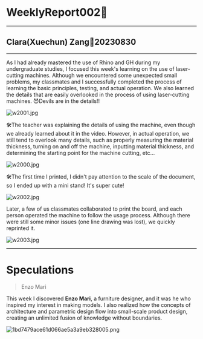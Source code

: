 # WeeklyReport002🥽

---

## Clara(Xuechun) Zang💭20230830

---

As I had already mastered the use of Rhino and GH during my undergraduate studies, I focused this week's learning on the use of laser-cutting machines. Although we encountered some unexpected small problems, my classmates and I successfully completed the process of learning the basic principles, testing, and actual operation. We also learned the details that are easily overlooked in the process of using laser-cutting machines. 😈Devils are in the details!!

![w2001.jpg](weekly-reports/WeeklyReport002🥽/w2000.jpg)

🛠️The teacher was explaining the details of using the machine, even though we already learned about it in the video. However, in actual operation, we still tend to overlook many details, such as properly measuring the material thickness, turning on and off the machine, inputting material thickness, and determining the starting point for the machine cutting, etc…

![w2000.jpg](WeeklyReport002%F0%9F%A5%BD%20ff0c4754fb2142c28a6aa25755b23476/w2000.jpg)

🛠️The first time I printed, I didn't pay attention to the scale of the document, so I ended up with a mini stand! It's super cute!

![w2002.jpg](WeeklyReport002%F0%9F%A5%BD%20ff0c4754fb2142c28a6aa25755b23476/w2002.jpg)

Later, a few of us classmates collaborated to print the board, and each person operated the machine to follow the usage process. Although there were still some minor issues (one line drawing was lost), we quickly reprinted it.

![w2003.jpg](WeeklyReport002%F0%9F%A5%BD%20ff0c4754fb2142c28a6aa25755b23476/w2003.jpg)

---

# Speculations

> Enzo Mari
> 

This week I discovered **Enzo Mari**, a furniture designer, and it was he who inspired my interest in making models. I also realized how the concepts of architecture and parametric design flow into small-scale product design, creating an unlimited fusion of knowledge without boundaries.

![1bd7479ace61d066ae5a3a9eb328005.png](WeeklyReport002%F0%9F%A5%BD%20ff0c4754fb2142c28a6aa25755b23476/1bd7479ace61d066ae5a3a9eb328005.png)
